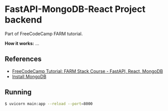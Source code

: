 # FastAPI-MongoDB-React Project backend
Part of FreeCodeCamp FARM tutorial.

**How it works:**
...

## References
- [FreeCodeCamp Tutorial: FARM Stack Course - FastAPI, React, MongoDB](https://www.youtube.com/watch?v=OzUzrs8uJl8)
- [Install MongoDB](https://www.mongodb.com/docs/manual/tutorial/install-mongodb-on-os-x/)

## Running
```bash
$ uvicorn main:app --reload --port=8000
```